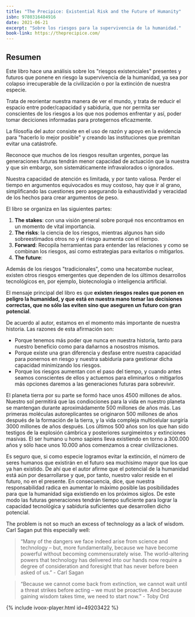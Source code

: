```yaml
--- 
title: "The Precipice: Existential Risk and the Future of Humanity"
isbn: 9780316484916
date: 2021-06-21
excerpt: "Sobre los riesgos para la supervivencia de la humanidad."
book-link: https://theprecipice.com/
---
```


## Resumen
Este libro hace una análisis sobre los "riesgos existenciales" presentes y futuros que ponene en riesgo la supervivencia de la humanidad, ya sea por colapso irrecuperable de la civilización o por la extinción de nuestra especie.

Trata de reorientar nuestra manera de ver el mundo, y trata de reducir el espacio entre poder/capacidad y sabiduría, que nor permita ser conscientes de los riesgos a los que nos podemos enfrentar y así, poder tomar deciciones informadas para protegernos eficazmente. 

La filosofía del autor consiste en el uso de razón y apoyo en la evidencia para "hacerlo lo mejor posible" y creando las instituciones que premitan evitar una catástrofe.

Reconoce que muchos de los riesgos resultan urgentes, porque las generaciones futuras tendrán menor capacidad de actuación que la nuestra y que sin embargo, son sistemáticamente infravalorados o ignorados. 

Nuestra capacidad de atención es limitada, y por tanto valiosa. Perder el tiempo en argumentos equivocados es muy costoso, hay que ir al grano, simplificando las cuestiones pero asegurando la exhaustividad y veracidad de los hechos para crear argumentos de peso.

El libro se organiza en las siguientes partes:
1. **The stakes**: con una visión general sobre porqué nos encontramos en un momento de vital importancia.
2. **The risks**: la ciencia de los riesgos, mientras algunos han sido sobreestimados otros no y el riesgo aumenta con el tiempo.
3. **Forward**: Recopila herramientas para entender las relaciones y como se combinan los riesgos, así como estrategias para evitarlos o mitigarlos.
4. **The future**: 

Además de los riesgos "tradicionales", como una hecatombe nuclear, existen otros riesgos emergentes que dependen de  los últimos desarrollos tecnológicos en, por ejemplo, biotecnología o inteligencia artificial.

El mensaje principal del libro es que **existen riesgos reales que ponen en peligro la humanidad, y que está en nuestra mano tomar las decisiones correctas, que no sólo las eviten sino que aseguren un futuro con gran potencial**.

De acuerdo al autor, estamos en el momento más importante de nuestra historia. Las razones de esta afirmación son:
- Porque tenemos más poder que nunca en nuestra historia, tanto para nuestro beneficio como para dañarnos a nosostros mismos.
- Porque existe una gran diferencia y desfase entre nuestra capacidad para ponernos en riesgo y nuestra sabiduría para gestionar dicha capacidad minimizando los riesgos.
- Porque los riesgos aumentan con el paso del tiempo, y cuando antes seamos conscientes de ellos y actuemos para eliminarlos o mitigarlos más opciones daremos a las generaciones futuras para sobrevivir.

El planeta tierra por su parte se formó hace unos 4500 millones de años. Nuestro sol permitirá que las condiociones para la vida en nuestro planeta se mantengan durante aproximádamente 500 millones de años más. Las primeras moléculas autoreplicantes se originaron 500 millones de años después de la formación de la tierra, y la vida compleja multicelular surgiría 3000 millones de años después. Los últimos 500 años son los que han sido testigos de la explosión cámbrica y posteriores surgimeintos y extinciones masivas. El ser humano u homo sapiens lleva existiendo en torno a 300.000 años y sólo hace unos 10.000 años comenzamos a crear civilizaciones.

Es seguro que, si como especie logramos evitar la extinción, el número de seres humanos que existirán en el futuro sea muchisimo mayor que los que ya han existido. De ahí que el autor afirme que el potencial de la humanidad está aún por desarrollarse y que, por tanto, nuestro valor reside en el futuro, no en el presente. En consecuencia, dice, que nuestra responsabilidad radica en aumentar lo máximo posible las posibilidades para que la humanidad siga existiendo en los próximos siglos. De este modo las futuras generaciones tendrán tiempo suficiente para lograr la capacidad tecnológica y sabiduría suficientes que desarrollen dicho potencial.


The problem is not so much an excess of technology as a lack of wisdom. Carl Sagan put this especially well: 
> “Many of the dangers we face indeed arise from science and technology – but, more fundamentally, because we have become powerful without becoming commensurately wise. The world-altering powers that technology has delivered into our hands now require a degree of consideration and foresight that has never before been asked of us.” - Carl Sagan

> “Because we cannot come back from extinction, we cannot wait until a threat strikes before acting – we must be proactive. And because gaining wisdom takes time, we need to start now.” - Toby Ord

{% include ivoox-player.html id=49203422 %}